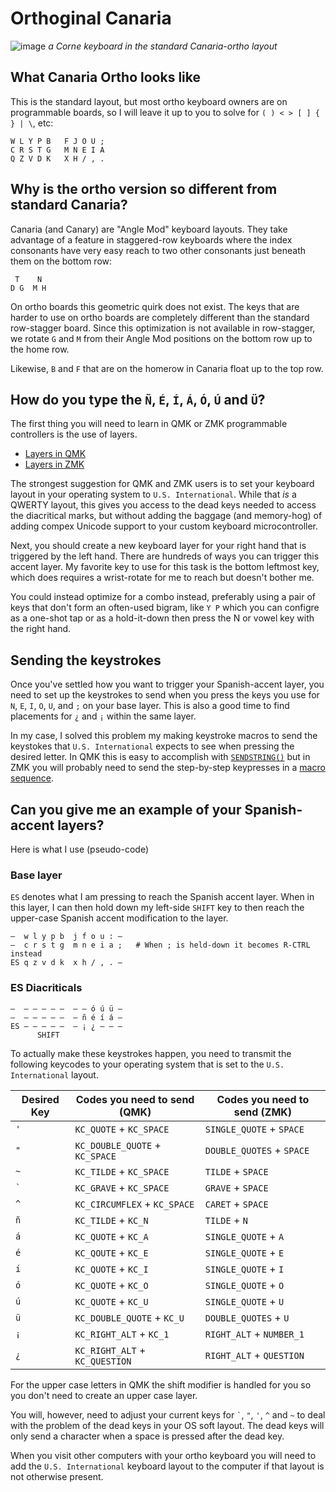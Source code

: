 # Orthoginal Canaria

![image](https://github.com/christoofar/canaria/assets/5059144/10971d8e-09a6-4f35-bad0-fbd18d44352f)
*a Corne keyboard in the standard Canaria-ortho layout*

## What Canaria Ortho looks like

This is the standard layout, but most ortho keyboard owners are on programmable boards, so I will leave
it up to you to solve for `( ) < > [ ] { } | \`, etc:
```
W L Y P B   F J O U ;
C R S T G   M N E I A
Q Z V D K   X H / , .
```
## Why is the ortho version so different from standard Canaria?

Canaria (and Canary) are "Angle Mod" keyboard layouts.  They take advantage of a feature in staggered-row
keyboards where the index consonants have very easy reach to two other consonants just beneath them on the
bottom row:

```
 T    N
D G  M H
```
On ortho boards this geometric quirk does not exist.  The keys that are harder to use on ortho boards are
completely different than the standard row-stagger board.  Since this optimization is not available in row-stagger, 
we rotate `G` and `M` from their Angle Mod positions on the bottom row up to the home row.

Likewise, `B` and `F` that are on the homerow in Canaria float up to the top row.  


## How do you type the `Ñ`, `É`, `Í`, `Á`, `Ó`, `Ú` and `Ü`?

The first thing you will need to learn in QMK or ZMK programmable controllers is the use of layers.
- [Layers in QMK](https://docs.qmk.fm/#/keymap?id=layers-and-keymaps)
- [Layers in ZMK](https://zmk.dev/docs/behaviors/layers)

The strongest suggestion for QMK and ZMK users is to set your keyboard layout in your operating system
to `U.S. International`.   While that _is_ a QWERTY layout, this gives you access to the dead keys needed
to access the diacritical marks, but without adding the baggage (and memory-hog) of adding compex Unicode
support to your custom keyboard microcontroller.

Next, you should create a new keyboard layer for your right hand that is triggered by the left hand.  There
are hundreds of ways you can trigger this accent layer.   My favorite key to use for this task is the
bottom leftmost key, which does requires a wrist-rotate for me to reach but doesn't bother me.  

You could instead optimize for a combo instead, preferably using a pair of keys that don't form an often-used
bigram, like `Y P` which you can configre as a one-shot tap or as a hold-it-down then press the N or vowel key
with the right hand.

## Sending the keystrokes

Once you've settled how you want to trigger your Spanish-accent layer, you need to set up the keystrokes to send
when you press the keys you use for `N`, `E`, `I`, `O`, `U`, and `;` on your base layer.  This is also a good time
to find placements for `¿` and `¡` within the same layer.

In my case, I solved this problem my making keystroke macros to send the keystokes that `U.S. International`
expects to see when pressing the desired letter.  In QMK this is easy to accomplish 
with [`SENDSTRING()`](https://github.com/qmk/qmk_firmware/blob/master/docs/feature_send_string.md) but in ZMK
you will probably need to send the step-by-step keypresses in a [macro sequence](https://zmk.dev/docs/behaviors/macroso).

## Can you give me an example of your Spanish-accent layers?

Here is what I use (pseudo-code)

### Base layer

`ES` denotes what I am pressing to reach the Spanish accent layer. When in this layer,
I can then hold down my left-side `SHIFT` key to then reach the upper-case Spanish
accent modification to the layer.
```
—  w l y p b  j f o u : —
—  c r s t g  m n e i a ;   # When ; is held-down it becomes R-CTRL instead
ES q z v d k  x h / , . —
```
### ES Diacriticals
```
—  — — — — —  — — ó ú ü —
—  — — — — —  — ñ é í á —
ES — — — — —  — ¡ ¿ — — —
      SHIFT
```
To actually make these keystrokes happen, you need to transmit the following keycodes
to your operating system that is set to the `U.S. International` layout.

| Desired Key | Codes you need to send (QMK) | Codes you need to send (ZMK) |
|-------------|------------------------------|------------------------------|
|       `'`   | `KC_QUOTE` + `KC_SPACE`      | `SINGLE_QUOTE` + `SPACE`     |
|       `"`   | `KC_DOUBLE_QUOTE` + `KC_SPACE`      | `DOUBLE_QUOTES` + `SPACE` |
|       `~`   | `KC_TILDE` + `KC_SPACE`      | `TILDE` + `SPACE`            |
|     `` ` `` | `KC_GRAVE` + `KC_SPACE`      | `GRAVE` + `SPACE`            |
|       `^`   | `KC_CIRCUMFLEX` + `KC_SPACE` | `CARET` + `SPACE`            |
|       `ñ`   | `KC_TILDE` + `KC_N`          | `TILDE` + `N`                |
|       `á`   | `KC_QUOTE` + `KC_A`          | `SINGLE_QUOTE` + `A`         |
|       `é`   | `KC_QOUTE` + `KC_E`          | `SINGLE_QUOTE` + `E`         |
|       `í`   | `KC_QUOTE` + `KC_I`          | `SINGLE_QUOTE` + `I`         |
|       `ó`   | `KC_QUOTE` + `KC_O`          | `SINGLE_QUOTE` + `O`         |
|       `ú`   | `KC_QUOTE` + `KC_U`          | `SINGLE_QUOTE` + `U`         |
|       `ü`   | `KC_DOUBLE_QUOTE` + `KC_U`   | `DOUBLE_QUOTES` + `U`        |
|       `¡`   | `KC_RIGHT_ALT` + `KC_1`      | `RIGHT_ALT` + `NUMBER_1`     |
|       `¿`   | `KC_RIGHT_ALT` + `KC_QUESTION` | `RIGHT_ALT` + `QUESTION`   |

For the upper case letters in QMK the shift modifier is handled for you so you
don't need to create an upper case layer.   

You will, however, need to adjust your
current keys for `` ` ``, `"`, `'`, `^` and `~` to deal with the problem of the
dead keys in your OS soft layout.  The dead keys will only send a character when
a space is pressed after the dead key.

When you visit other computers with your ortho keyboard you will need to add the
`U.S. International` keyboard layout to the computer if that layout is not otherwise
present.

